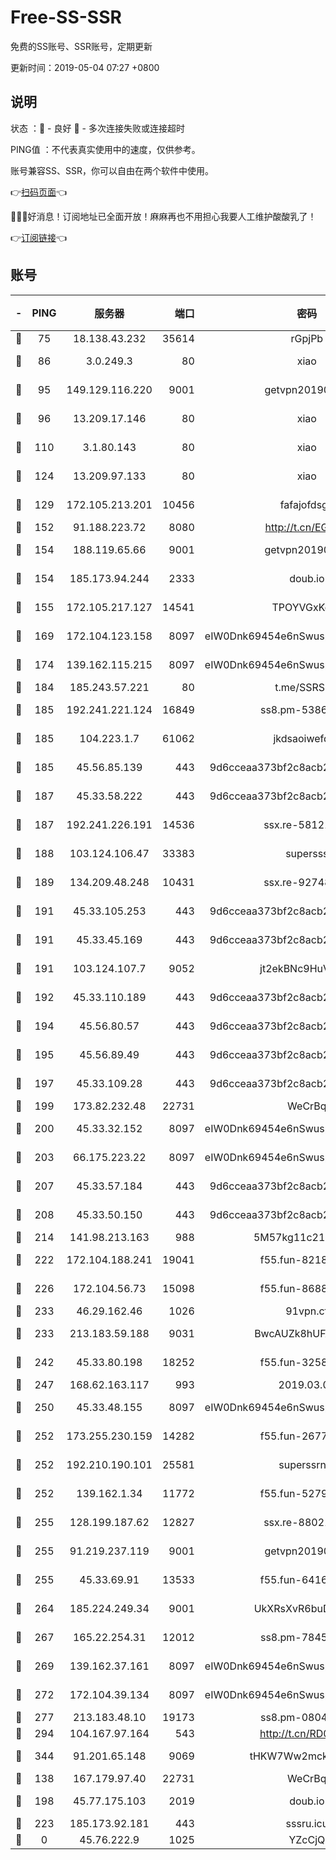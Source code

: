 # Free-SS-SSR

免费的SS账号、SSR账号，定期更新

更新时间：2019-05-04 07:27 +0800

## 说明

状态     ：🙂 - 良好 🙁 - 多次连接失败或连接超时

PING值   ：不代表真实使用中的速度，仅供参考。

账号兼容SS、SSR，你可以自由在两个软件中使用。

👉[扫码页面](https://liesauer.github.io/Free-SS-SSR/)👈

🎉🎉🎉好消息！订阅地址已全面开放！麻麻再也不用担心我要人工维护酸酸乳了！

👉[订阅链接](https://www.liesauer.net/yogurt/subscribe?ACCESS_TOKEN=DAYxR3mMaZAsaqUb)👈

## 账号

|-|PING|服务器|端口|密码|加密方式|区域|
|:----:|:----:|:-----:|-----:|:----:|:----:|:----:|
|🙂|75|18.138.43.232|35614|rGpjPb|rc4-md5|SG|
|🙂|86|3.0.249.3|80|xiao|aes-128-ctr|SG|
|🙂|95|149.129.116.220|9001|getvpn20190501|aes-256-cfb|CN|
|🙂|96|13.209.17.146|80|xiao|aes-128-ctr|KR|
|🙂|110|3.1.80.143|80|xiao|aes-128-ctr|SG|
|🙂|124|13.209.97.133|80|xiao|aes-128-ctr|KR|
|🙂|129|172.105.213.201|10456|fafajofdsgc|aes-256-cfb|JP|
|🙂|152|91.188.223.72|8080|http://t.cn/EGJIyrl|rc4-md5|RU|
|🙂|154|188.119.65.66|9001|getvpn20190501|aes-256-cfb|RU|
|🙂|154|185.173.94.244|2333|doub.io|aes-128-ctr|RU|
|🙂|155|172.105.217.127|14541|TPOYVGxKglpi|aes-256-cfb|JP|
|🙂|169|172.104.123.158|8097|eIW0Dnk69454e6nSwuspv9DmS201tQ0D|aes-256-cfb|JP|
|🙂|174|139.162.115.215|8097|eIW0Dnk69454e6nSwuspv9DmS201tQ0D|aes-256-cfb|JP|
|🙂|184|185.243.57.221|80|t.me/SSRSUB|rc4-md5|US|
|🙂|185|192.241.221.124|16849|ss8.pm-53865959|aes-256-cfb|US|
|🙂|185|104.223.1.7|61062|jkdsaoiwefdsa|aes-256-cfb|US|
|🙂|185|45.56.85.139|443|9d6cceaa373bf2c8acb22e60b6a58be6|aes-256-cfb|US|
|🙂|187|45.33.58.222|443|9d6cceaa373bf2c8acb22e60b6a58be6|aes-256-cfb|US|
|🙂|187|192.241.226.191|14536|ssx.re-58121344|aes-256-cfb|US|
|🙂|188|103.124.106.47|33383|supersss|aes-256-cfb|US|
|🙂|189|134.209.48.248|10431|ssx.re-92748066|aes-256-cfb|US|
|🙂|191|45.33.105.253|443|9d6cceaa373bf2c8acb22e60b6a58be6|aes-256-cfb|US|
|🙂|191|45.33.45.169|443|9d6cceaa373bf2c8acb22e60b6a58be6|aes-256-cfb|US|
|🙂|191|103.124.107.7|9052|jt2ekBNc9HuVtm2a|aes-256-cfb|US|
|🙂|192|45.33.110.189|443|9d6cceaa373bf2c8acb22e60b6a58be6|aes-256-cfb|US|
|🙂|194|45.56.80.57|443|9d6cceaa373bf2c8acb22e60b6a58be6|aes-256-cfb|US|
|🙂|195|45.56.89.49|443|9d6cceaa373bf2c8acb22e60b6a58be6|aes-256-cfb|US|
|🙂|197|45.33.109.28|443|9d6cceaa373bf2c8acb22e60b6a58be6|aes-256-cfb|US|
|🙂|199|173.82.232.48|22731|WeCrBq|rc4-md5|US|
|🙂|200|45.33.32.152|8097|eIW0Dnk69454e6nSwuspv9DmS201tQ0D|aes-256-cfb|US|
|🙂|203|66.175.223.22|8097|eIW0Dnk69454e6nSwuspv9DmS201tQ0D|aes-256-cfb|US|
|🙂|207|45.33.57.184|443|9d6cceaa373bf2c8acb22e60b6a58be6|aes-256-cfb|US|
|🙂|208|45.33.50.150|443|9d6cceaa373bf2c8acb22e60b6a58be6|aes-256-cfb|US|
|🙂|214|141.98.213.163|988|5M57kg11c214qDmK|chacha20|KR|
|🙂|222|172.104.188.241|19041|f55.fun-82182642|aes-256-cfb|SG|
|🙂|226|172.104.56.73|15098|f55.fun-86882456|aes-256-cfb|SG|
|🙂|233|46.29.162.46|1026|91vpn.cf|rc4-md5|RU|
|🙂|233|213.183.59.188|9031|BwcAUZk8hUFAkDGN|aes-256-cfb|NL|
|🙂|242|45.33.80.198|18252|f55.fun-32587209|aes-256-cfb|US|
|🙂|247|168.62.163.117|993|2019.03.07|rc4-md5|US|
|🙂|250|45.33.48.155|8097|eIW0Dnk69454e6nSwuspv9DmS201tQ0D|aes-256-cfb|US|
|🙂|252|173.255.230.159|14282|f55.fun-26771580|aes-256-cfb|US|
|🙂|252|192.210.190.101|25581|superssrnet|aes-256-cfb|US|
|🙂|252|139.162.1.34|11772|f55.fun-52796605|aes-256-cfb|SG|
|🙂|255|128.199.187.62|12827|ssx.re-88021382|aes-256-cfb|SG|
|🙂|255|91.219.237.119|9001|getvpn20190501|aes-256-cfb|HU|
|🙂|255|45.33.69.91|13533|f55.fun-64164366|aes-256-cfb|US|
|🙂|264|185.224.249.34|9001|UkXRsXvR6buDMG2Y|aes-256-cfb|RU|
|🙂|267|165.22.254.31|12012|ss8.pm-78455718|aes-256-cfb|SG|
|🙂|269|139.162.37.161|8097|eIW0Dnk69454e6nSwuspv9DmS201tQ0D|aes-256-cfb|SG|
|🙂|272|172.104.39.134|8097|eIW0Dnk69454e6nSwuspv9DmS201tQ0D|aes-256-cfb|SG|
|🙂|277|213.183.48.10|19173|ss8.pm-08044431|rc4-md5|RU|
|🙂|294|104.167.97.164|543|http://t.cn/RD0D7sx|rc4-md5|CA|
|🙂|344|91.201.65.148|9069|tHKW7Ww2mck9CHQG|aes-256-cfb|IT|
|🙂|138|167.179.97.40|22731|WeCrBq|rc4-md5|JP|
|🙂|198|45.77.175.103|2019|doub.io|aes-128-ctr|SG|
|🙁|223|185.173.92.181|443|sssru.icu|rc4-md5|RU|
|🙁|0|45.76.222.9|1025|YZcCjQ|rc4-md5|JP|
